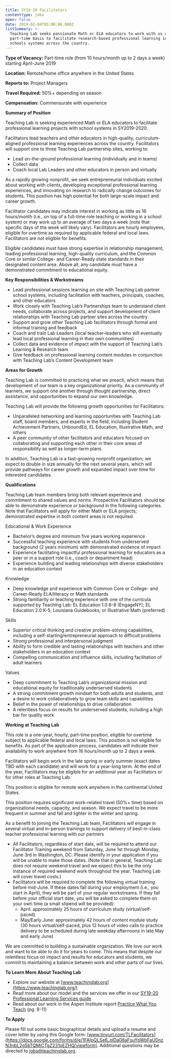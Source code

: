 ```yaml
---
title: SY19-20 Facilitators
contenttype: jobs
open: false
date: 2019-02-04T05:00:00.000Z
listSummary: >-
  Teaching Lab seeks passionate Math or ELA educators to work with us on a
  part-time basis to facilitate research-based professional learning in diverse
  schools systems across the country.
---
```

**Type of Vacancy:** Part-time role (from 10 hours/month up to 2 days a week) starting April-June 2019

**Location:** Remote/home office anywhere in the United States

**Reports to:** Project Managers

**Travel Required:** 50%+ depending on season

**Compensation:** Commensurate with experience

**Summary of Position**

Teaching Lab is seeking experienced Math or ELA educators to facilitate professional learning projects with school systems in SY2019-2020.

Facilitators lead teachers and other educators in high-quality, curriculum-aligned professional learning experiences across the country. Facilitators will support one to three Teaching Lab partnership sites, working to:

* Lead on-the-ground professional learning (individually and in teams)
* Collect data
* Coach local Lab Leaders and other educators in person and virtually

As a rapidly growing nonprofit, we seek entrepreneurial individuals excited about working with clients, developing exceptional professional learning experiences, and innovating on research to radically change outcomes for students. This position has high potential for both large-scale impact and career growth.

Facilitator candidates may indicate interest in working as little as 16 hours/month (i.e., on top of a full-time role teaching or working in a school system) or may work up to an average of two days a week (note that specific days of the week will likely vary). Facilitators are hourly employees, eligible for overtime as required by applicable federal and local laws. Facilitators are not eligible for benefits.

Eligible candidates must have strong expertise in relationship management, leading professional learning, high-quality curriculum, and the Common Core or similar College- and Career-Ready state standards in their designated content area. Above all, any candidate must have a demonstrated commitment to educational equity.

**Key Responsibilities & Workstreams**

* Lead professional sessions learning on site with Teaching Lab partner school systems, including facilitation with teachers, principals, coaches, and other educators
* Work closely with Teaching Lab’s Partnerships team to understand client needs, collaborate across projects, and support development of client relationships with Teaching Lab partner sites across the country
* Support and grow other Teaching Lab facilitators through formal and informal training and feedback
* Coach and train Lab Leaders (local teacher-leaders who will eventually lead local professional learning in their own communities)
* Collect data and evidence of impact with the support of Teaching Lab’s Learning & Research team
* Give feedback on professional learning content modules in conjunction with Teaching Lab’s Content Development team

**Areas for Growth**

Teaching Lab is committed to practicing what we preach, which means that development of our team is a key organizational priority. As a community of learners, we support one another through thought partnership, direct assistance, and opportunities to expand our own knowledge.

Teaching Lab will provide the following growth opportunities for Facilitators:

* Unparalleled networking and learning opportunities with Teaching Lab staff, board members, and experts in the field, including Student Achievement Partners, UnboundEd, EL Education, Illustrative Math, and others
* A peer community of other facilitators and educators focused on collaborating and supporting each other in their core areas of responsibility as well as longer-term plans

In addition, Teaching Lab is a fast-growing nonprofit organization; we expect to double in size annually for the next several years, which will provide pathways for career growth and expanded impact over time for interested candidates.

**Qualifications**

Teaching Lab team members bring both relevant experience and commitment to shared values and norms. Prospective Facilitators should be able to demonstrate experience or background in the following categories. Note that Facilitators will apply for either Math or ELA projects; demonstrated expertise in both content areas is not required.

Educational & Work Experience

* Bachelor’s degree and minimum five years working experience
* Successful teaching experience with students from underserved background (2 years minimum) with demonstrated evidence of impact
* Experience facilitating impactful professional learning for educators as a peer or in a support role (i.e., coach or department head)
* Experience building and leading relationships with diverse stakeholders in an education context

Knowledge

* Deep knowledge and experience with Common Core or College- and Career-Ready ELA/literacy or Math standards
* Strong familiarity or teaching experience with one of the curricula supported by Teaching Lab: EL Education 1.0 6-8 (EngageNY); EL Education 2.0 K-5; Louisiana Guidebooks; or Illustrative Math (preferred)

Skills

* Superior critical thinking and creative problem-solving capabilities, including a self-starting/entrepreneurial approach to difficult problems
* Strong professional and interpersonal judgment
* Ability to form credible and lasting relationships with teachers and other stakeholders in an education context
* Compelling communication and influence skills, including facilitation of adult learners

Values

* Deep commitment to Teaching Lab’s organizational mission and educational equity for traditionally underserved students
* A strong commitment growth mindset for both adults and students, and a desire to work collaboratively to grow team skills and capabilities
* Belief in the power of relationships to drive collaboration
* A relentless focus on results for underserved students, including a high bar for quality work

**Working at Teaching Lab**

This role is a one-year, hourly, part-time position, eligible for overtime subject to applicable federal and local laws. This position is not eligible for benefits. As part of the application process, candidates will indicate their availability to work anywhere from 16 hours/month up to 2 days a week.

Facilitators will begin work in the late spring or early summer (exact dates TBD with each candidate) and will work for a year-long term. At the end of the year, Facilitators may be eligible for an additional year as Facilitators or for other roles at Teaching Lab.

This position is eligible for remote work anywhere in the continental United States.

This position requires significant work-related travel (50%+ time) based on organizational needs, capacity, and season. We expect travel to be more frequent in summer and fall and lighter in the winter and spring.

As a benefit to joining the Teaching Lab team, Facilitators will engage in several virtual and in-person trainings to support delivery of best-in-class teacher professional learning with our partners

* All Facilitators, regardless of start date, will be required to attend our Facilitator Training weekend from Saturday, June 1st through Monday, June 3rd in Washington, DC. Please identify in your application if you will be unable to make those dates. (Note that in general, Teaching Lab does not require weekend travel and we expect this to be the only instance of required weekend work throughout the year. Teaching Lab will cover travel costs.)
* Facilitators will be required to complete the following virtual training before mid-June. If these dates fall during your employment (i.e., you start in April), they will be part of your regular workstreams. If they fall before your official start date, you will be asked to complete them on your own time (a small stipend will be provided):
  * April: approximately 25 hours of curriculum study (virtual/self-paced)
  * May/Early June: approximately 42 hours of content module study (30 hours virtual/self-paced, plus 12 hours of video calls to practice delivery to be scheduled during late weekday afternoons in late May and early June)

We are committed to building a sustainable organization. We love our work and want to be able to do it for years to come. This means that despite our relentless focus on impact and results for educators and students, we commit to maintaining a balance between work and other parts of our lives.

**To Learn More About Teaching Lab**

* Explore our website at [www.teachinglab.org](https://www.teachinglab.org/)
* Read more about our model and the services we offer in our [SY19-20 Professional Learning Services guide](https://www.dropbox.com/s/tbolveueiy4kbbg/SY19-20%20Teaching%20Lab%20Professional%20Learning%20Services.pdf?dl=0)
* Read about our work in the Aspen Institute report [Practice What You Teach](https://assets.aspeninstitute.org/content/uploads/2017/04/Practice-What-You-Teach.pdf) (pg. 9-11)

**To Apply**

Please fill out some basic biographical details and upload a resume and cover letter by using this Google form: [www.tinyurl.com/TLFacilitators](https://docs.google.com/forms/d/e/1FAIpQLSe6_plDa08aFsuYpWbFaU0nzN3nbL2g5bTQMiCTgZ231oEZHQ/viewform). Additional questions may be directed to jobs@teachinglab.org.
